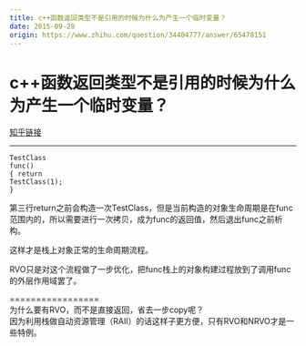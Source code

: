 ```yaml
---
title: c++函数返回类型不是引用的时候为什么为产生一个临时变量？
date: 2015-09-28
origin: https://www.zhihu.com/question/34404777/answer/65478151
---
```

# c++函数返回类型不是引用的时候为什么为产生一个临时变量？

[知乎链接](https://www.zhihu.com/question/34404777/answer/65478151)

---------

<span class="RichText ztext CopyrightRichText-richText" itemprop="text"><div class="highlight"><pre><code class="language-cpp"><span class="n">TestClass</span> <span class="nf">func</span><span class="p">()</span>
<span class="p">{</span>
	<span class="k">return</span> <span class="n">TestClass</span><span class="p">(</span><span class="mi">1</span><span class="p">);</span>
<span class="p">}</span>
</code></pre></div><p>第三行return之前会构造一次TestClass，但是当前构造的对象生命周期是在func范围内的，所以需要进行一次拷贝，成为func的返回值，然后退出func之前析构。</p><p>这样才是栈上对象正常的生命周期流程。</p><p>RVO只是对这个流程做了一步优化，把func栈上的对象构建过程放到了调用func的外层作用域罢了。</p>=================<br>为什么要有RVO，而不是直接返回，省去一步copy呢？<br>因为利用栈做自动资源管理（RAII）的话这样子更方便，只有RVO和NRVO才是一些特例。</span>